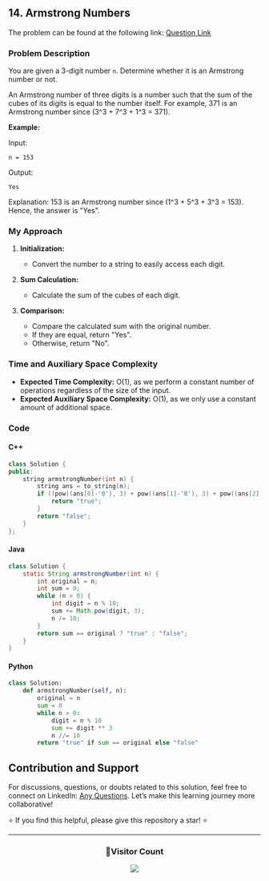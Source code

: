 ## 14. Armstrong Numbers

The problem can be found at the following link: [Question Link](https://www.geeksforgeeks.org/problems/armstrong-numbers2727/1)

### Problem Description

You are given a 3-digit number `n`. Determine whether it is an Armstrong number or not.

An Armstrong number of three digits is a number such that the sum of the cubes of its digits is equal to the number itself. For example, 371 is an Armstrong number since \(3^3 + 7^3 + 1^3 = 371\).

**Example:**

Input:

```
n = 153
```

Output:

```
Yes
```

Explanation:
153 is an Armstrong number since \(1^3 + 5^3 + 3^3 = 153\). Hence, the answer is "Yes".

### My Approach

1. **Initialization:**

   - Convert the number to a string to easily access each digit.

2. **Sum Calculation:**

   - Calculate the sum of the cubes of each digit.

3. **Comparison:**
   - Compare the calculated sum with the original number.
   - If they are equal, return "Yes".
   - Otherwise, return "No".

### Time and Auxiliary Space Complexity

- **Expected Time Complexity:** O(1), as we perform a constant number of operations regardless of the size of the input.
- **Expected Auxiliary Space Complexity:** O(1), as we only use a constant amount of additional space.

### Code

#### C++

```cpp
class Solution {
public:
    string armstrongNumber(int n) {
        string ans = to_string(n);
        if ((pow((ans[0]-'0'), 3) + pow((ans[1]-'0'), 3) + pow((ans[2]-'0'), 3)) == n) {
            return "true";
        }
        return "false";
    }
};
```

#### Java

```java
class Solution {
    static String armstrongNumber(int n) {
        int original = n;
        int sum = 0;
        while (n > 0) {
            int digit = n % 10;
            sum += Math.pow(digit, 3);
            n /= 10;
        }
        return sum == original ? "true" : "false";
    }
}
```

#### Python

```python
class Solution:
    def armstrongNumber(self, n):
        original = n
        sum = 0
        while n > 0:
            digit = n % 10
            sum += digit ** 3
            n //= 10
        return "true" if sum == original else "false"
```

## Contribution and Support

For discussions, questions, or doubts related to this solution, feel free to connect on LinkedIn: [Any Questions](https://www.linkedin.com/in/patel-hetkumar-sandipbhai-8b110525a/). Let’s make this learning journey more collaborative!

⭐ If you find this helpful, please give this repository a star! ⭐

---

<div align="center">
  <h3><b>📍Visitor Count</b></h3>
</div>

<p align="center">
  <img src="https://visitor-badge.laobi.icu/badge?page_id=Hunterdii.GeeksforGeeks-POTD" />
</p>
